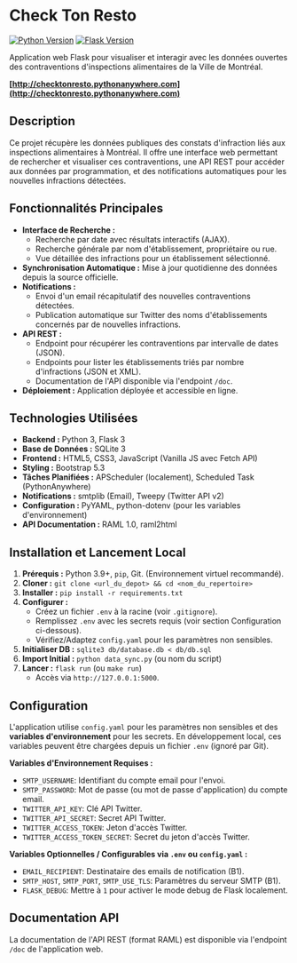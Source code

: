 # Check Ton Resto

[![Python Version](https://img.shields.io/badge/python-3.9%2B-blue.svg)](https://www.python.org/)
[![Flask Version](https://img.shields.io/badge/flask-3.0%2B-orange.svg)](https://flask.palletsprojects.com/)


Application web Flask pour visualiser et interagir avec les données ouvertes des contraventions d'inspections alimentaires de la Ville de Montréal.

**[http://checktonresto.pythonanywhere.com](http://checktonresto.pythonanywhere.com)**

## Description

Ce projet récupère les données publiques des constats d'infraction liés aux inspections alimentaires à Montréal. Il offre une interface web permettant de rechercher et visualiser ces contraventions, une API REST pour accéder aux données par programmation, et des notifications automatiques pour les nouvelles infractions détectées.

## Fonctionnalités Principales

*   **Interface de Recherche :**
    *   Recherche par date avec résultats interactifs (AJAX).
    *   Recherche générale par nom d'établissement, propriétaire ou rue.
    *   Vue détaillée des infractions pour un établissement sélectionné.
*   **Synchronisation Automatique :** Mise à jour quotidienne des données depuis la source officielle.
*   **Notifications :**
    *   Envoi d'un email récapitulatif des nouvelles contraventions détectées.
    *   Publication automatique sur Twitter des noms d'établissements concernés par de nouvelles infractions.
*   **API REST :**
    *   Endpoint pour récupérer les contraventions par intervalle de dates (JSON).
    *   Endpoints pour lister les établissements triés par nombre d'infractions (JSON et XML).
    *   Documentation de l'API disponible via l'endpoint `/doc`.
*   **Déploiement :** Application déployée et accessible en ligne.

## Technologies Utilisées

*   **Backend :** Python 3, Flask 3
*   **Base de Données :** SQLite 3
*   **Frontend :** HTML5, CSS3, JavaScript (Vanilla JS avec Fetch API)
*   **Styling :** Bootstrap 5.3
*   **Tâches Planifiées :** APScheduler (localement), Scheduled Task (PythonAnywhere)
*   **Notifications :** smtplib (Email), Tweepy (Twitter API v2)
*   **Configuration :** PyYAML, python-dotenv (pour les variables d'environnement)
*   **API Documentation :** RAML 1.0, raml2html

## Installation et Lancement Local

1.  **Prérequis :** Python 3.9+, `pip`, Git. (Environnement virtuel recommandé).
2.  **Cloner :** `git clone <url_du_depot> && cd <nom_du_repertoire>`
3.  **Installer :** `pip install -r requirements.txt`
4.  **Configurer :**
    *   Créez un fichier `.env` à la racine (voir `.gitignore`).
    *   Remplissez `.env` avec les secrets requis (voir section Configuration ci-dessous).
    *   Vérifiez/Adaptez `config.yaml` pour les paramètres non sensibles.
5.  **Initialiser DB :** `sqlite3 db/database.db < db/db.sql`
6.  **Import Initial :** `python data_sync.py` (ou nom du script)
7.  **Lancer :** `flask run` (ou `make run`)
    *   Accès via `http://127.0.0.1:5000`.

## Configuration

L'application utilise `config.yaml` pour les paramètres non sensibles et des **variables d'environnement** pour les secrets. En développement local, ces variables peuvent être chargées depuis un fichier `.env` (ignoré par Git).

**Variables d'Environnement Requises :**

*   `SMTP_USERNAME`: Identifiant du compte email pour l'envoi.
*   `SMTP_PASSWORD`: Mot de passe (ou mot de passe d'application) du compte email.
*   `TWITTER_API_KEY`: Clé API Twitter.
*   `TWITTER_API_SECRET`: Secret API Twitter.
*   `TWITTER_ACCESS_TOKEN`: Jeton d'accès Twitter.
*   `TWITTER_ACCESS_TOKEN_SECRET`: Secret du jeton d'accès Twitter.

**Variables Optionnelles / Configurables via `.env` ou `config.yaml` :**

*   `EMAIL_RECIPIENT`: Destinataire des emails de notification (B1).
*   `SMTP_HOST`, `SMTP_PORT`, `SMTP_USE_TLS`: Paramètres du serveur SMTP (B1).
*   `FLASK_DEBUG`: Mettre à `1` pour activer le mode debug de Flask localement.

## Documentation API

La documentation de l'API REST (format RAML) est disponible via l'endpoint `/doc` de l'application web.
